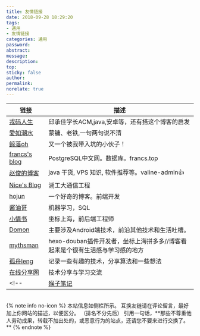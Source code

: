 ```yaml
---
title: 友情链接
date: 2018-09-28 18:29:20
tags:
- 通用
- 友情链接
categories: 通用
password:
abstract:
message:
description:
top:
sticky: false
author:
permalink:
norelate: true
---
```


|<center>链接</center>|<center>描述</center>|
|:--|:--|
|[戎码人生](http://qiuchengjia.cn)|邱承佳学长ACM,java,安卓等，还有搭这个博客的启发|
|[愛如潮水](https://recell.github.io)|蒙镛、老铁,一句两句说不清|
|[鲸落oh](https://hexiongbiao.cn)|又一个被我带入坑的小伙子！|
|[francs's blog](https://postgres.fun)|PostgreSQL中文网。数据库。francs.top|
|[赵俊的博客](http://www.zhaojun.im)| java 干货, VPS 知识, 软件推荐等。valine-admin👍|
|[Nice's Blog](https://luotaocheng.github.io)|湖工大通信工程|
|[hojun](https://www.hojun.cn)|一个好奇的博客。前端开发|
|[酱油哥](https://enfangzhong.github.io)|机器学习，SQL|
|[小情书](https://lancelik.github.io)|坐标上海，前后端工程师|
|[Domon](https://www.domon.cn)|主要涉及Android端技术，前沿其他技术和生活吐槽。|
|[mythsman](http://blog.mythsman.com)|hexo-douban插件开发者，坐标上海拼多多//博客看起来是个很有生活感与学习感的地方|
|[孤舟leng](https://blleng.cn)|记录一些有趣的技术，分享算法和一些想法|
|[在线分享网](https://www.52share.online)|技术分享与学习交流|
<!--|[猴子笔记](https://monkeyip.github.io)|数据开发，数据分析，数据挖掘等|-->

<!--more-->
<br>
{% note info no-icon %}
本站信息如侧栏所示。
互换友链请在评论留言，最好加上你网站的描述，以便区分。 （排名不分先后）
引用一句话，**那些不尊重他人劳动成果，转载不加出处的，或恶意行为的站点，还请您不要来进行交换了。**
{% endnote %}